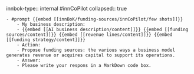 innbok-type:: internal
#innCoPilot
collapsed:: true

	- #prompt {{embed [[innBoK/funding-sources/innCoPilot/few shots]]}}
		- My business description:
		- {{embed [[AI business description/content]]}} {{embed [[funding sources/content]]}} {{embed [[revenue lines/content]]}} {{embed [[funding strategy/content]]}}
		- Action:
		- Propose funding sources: the various ways a business model generates revenue or acquires capital to support its operations.
		- Answer:
		- Please write your respons in a MarkDown code box.